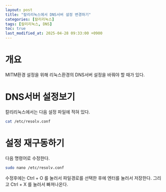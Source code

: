 ```yaml
---
layout: post
title: "칼리리눅스에서 DNS서버 설정 변경하기"
categories: [칼리리눅스]
tags: [칼리리눅스, DNS]
toc: true
last_modified_at: 2025-04-28 09:33:00 +0900
---
```



# 개요
MITM환경 설정을 위해 리눅스환경의 DNS서버 설정을 바꿔야 할 때가 있다. 

# DNS서버 설정보기
칼리리눅스에서는 다음 설정 파일에 적혀 있다.  

```sh
cat /etc/resolv.conf
```

# 설정 재구동하기
다음 명령어로 수정한다. 

```sh
sudo nano /etc/resolv.conf
```

수정후에는 Ctrl + O 를 눌러서 파일경로를 선택한 후에 엔터를 눌러서 저장한다. 그리고 Ctrl + X 를 눌러서 빠져나온다. 
